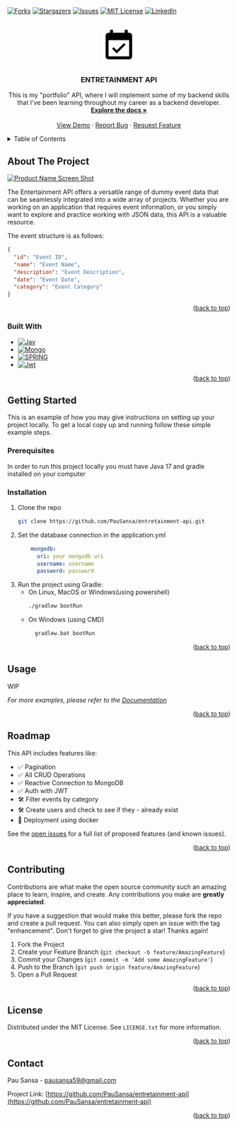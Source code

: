 <!-- Improved compatibility of back to top link: See: https://github.com/othneildrew/Best-README-Template/pull/73 -->
<a name="readme-top"></a>
<!--
*** Thanks for checking out the Best-README-Template. If you have a suggestion
*** that would make this better, please fork the repo and create a pull request
*** or simply open an issue with the tag "enhancement".
*** Don't forget to give the project a star!
*** Thanks again! Now go create something AMAZING! :D
-->



<!-- PROJECT SHIELDS -->
<!--
*** I'm using markdown "reference style" links for readability.
*** Reference links are enclosed in brackets [ ] instead of parentheses ( ).
*** See the bottom of this document for the declaration of the reference variables
*** for contributors-url, forks-url, etc. This is an optional, concise syntax you may use.
*** https://www.markdownguide.org/basic-syntax/#reference-style-links
-->
[![Forks][forks-shield]][forks-url]
[![Stargazers][stars-shield]][stars-url]
[![Issues][issues-shield]][issues-url]
[![MIT License][license-shield]][license-url]
[![LinkedIn][linkedin-shield]][linkedin-url]



<!-- PROJECT LOGO -->
<br />
<div align="center">
  <a href="https://github.com/PauSansa/entretainment-api">
    <img src="images/logo.png" alt="Logo" width="80" height="80">
  </a>

<h3 align="center">ENTRETAINMENT API</h3>

  <p align="center">
    
This is my "portfolio" API, where I will implement some of my backend skills that I've been learning throughout my career as a backend developer.
    <br />
    <a href="https://github.com/PauSansa/entretainment-api"><strong>Explore the docs »</strong></a>
    <br />
    <br />
    <a href="https://github.com/PauSansa/entretainment-api">View Demo</a>
    ·
    <a href="https://github.com/PauSansa/entretainment-api/issues">Report Bug</a>
    ·
    <a href="https://github.com/PauSansa/entretainment-api/issues">Request Feature</a>
  </p>
</div>



<!-- TABLE OF CONTENTS -->
<details>
  <summary>Table of Contents</summary>
  <ol>
    <li>
      <a href="#about-the-project">About The Project</a>
      <ul>
        <li><a href="#built-with">Built With</a></li>
      </ul>
    </li>
    <li>
      <a href="#getting-started">Getting Started</a>
      <ul>
        <li><a href="#prerequisites">Prerequisites</a></li>
        <li><a href="#installation">Installation</a></li>
      </ul>
    </li>
    <li><a href="#usage">Usage</a></li>
    <li><a href="#roadmap">Roadmap</a></li>
    <li><a href="#contributing">Contributing</a></li>
    <li><a href="#license">License</a></li>
    <li><a href="#contact">Contact</a></li>
  </ol>
</details>



<!-- ABOUT THE PROJECT -->
## About The Project

[![Product Name Screen Shot][product-screenshot]](https://example.com)

The Entertainment API offers a versatile range of dummy event data that can be seamlessly integrated into a wide array of projects. Whether you are working on an application that requires event information, or you simply want to explore and practice working with JSON data, this API is a valuable resource. 

The event structure is as follows:


```json
{
  "id": "Event ID",
  "name": "Event Name",
  "description": "Event Description",
  "date": "Event Date",
  "category": "Event Category"
}
```



<p align="right">(<a href="#readme-top">back to top</a>)</p>



### Built With

* [![Jav][Java]][Java-url]
* [![Mongo][MongoDB]][MongoDB-url]
* [![SPRING][Spring]][Spring-url]
* [![Jwt][JWT]][JWT-url]

<p align="right">(<a href="#readme-top">back to top</a>)</p>



<!-- GETTING STARTED -->
## Getting Started

This is an example of how you may give instructions on setting up your project locally.
To get a local copy up and running follow these simple example steps.

### Prerequisites

In order to run this project locally you must have Java 17 and gradle installed on your computer

### Installation

1. Clone the repo
   ```sh
   git clone https://github.com/PauSansa/entretainment-api.git
   ```
2. Set the database connection in the application.yml
    ```yml
        mongodb:
          uri: your mongodb uri
          username: username
          password: password
    ```
2. Run the project using Gradle:
    - On Linux, MacOS or Windows(using powershell)
      ```sh
      ./gradlew bootRun
      ```
    - On Windows (using CMD)
      ```cmd
        gradlew.bat bootRun 
      ```
<p align="right">(<a href="#readme-top">back to top</a>)</p>



<!-- USAGE EXAMPLES -->
## Usage

WIP

_For more examples, please refer to the [Documentation](https://example.com)_

<p align="right">(<a href="#readme-top">back to top</a>)</p>



<!-- ROADMAP -->
## Roadmap

This API includes features like:
- ✅ Pagination
- ✅ All CRUD Operations
- ✅ Reactive Connection to MongoDB
- ✅ Auth with JWT
- 🛠️ Filter events by category
- 🛠️ Create users and check to see if they - already exist
- 💭 Deployment using docker


See the [open issues](https://github.com/PauSansa/entretainment-api/issues) for a full list of proposed features (and known issues).

<p align="right">(<a href="#readme-top">back to top</a>)</p>



<!-- CONTRIBUTING -->
## Contributing

Contributions are what make the open source community such an amazing place to learn, inspire, and create. Any contributions you make are **greatly appreciated**.

If you have a suggestion that would make this better, please fork the repo and create a pull request. You can also simply open an issue with the tag "enhancement".
Don't forget to give the project a star! Thanks again!

1. Fork the Project
2. Create your Feature Branch (`git checkout -b feature/AmazingFeature`)
3. Commit your Changes (`git commit -m 'Add some AmazingFeature'`)
4. Push to the Branch (`git push origin feature/AmazingFeature`)
5. Open a Pull Request

<p align="right">(<a href="#readme-top">back to top</a>)</p>



<!-- LICENSE -->
## License

Distributed under the MIT License. See `LICENSE.txt` for more information.

<p align="right">(<a href="#readme-top">back to top</a>)</p>



<!-- CONTACT -->
## Contact

Pau Sansa - pausansa59@gmail.com

Project Link: [https://github.com/PauSansa/entretainment-api](https://github.com/PauSansa/entretainment-api)

<p align="right">(<a href="#readme-top">back to top</a>)</p>







<!-- MARKDOWN LINKS & IMAGES -->
<!-- https://www.markdownguide.org/basic-syntax/#reference-style-links -->
[contributors-shield]: https://img.shields.io/github/contributors/PauSansa/entretainment-api.svg?style=for-the-badge
[contributors-url]: https://github.com/PauSansa/entretainment-api/graphs/contributors
[forks-shield]: https://img.shields.io/github/forks/PauSansa/entretainment-api.svg?style=for-the-badge
[forks-url]: https://github.com/PauSansa/entretainment-api/network/members
[stars-shield]: https://img.shields.io/github/stars/PauSansa/entretainment-api.svg?style=for-the-badge
[stars-url]: https://github.com/PauSansa/entretainment-api/stargazers
[issues-shield]: https://img.shields.io/github/issues/PauSansa/entretainment-api.svg?style=for-the-badge
[issues-url]: https://github.com/PauSansa/entretainment-api/issues
[license-shield]: https://img.shields.io/github/license/PauSansa/entretainment-api.svg?style=for-the-badge
[license-url]: https://github.com/PauSansa/entretainment-api/blob/master/LICENSE.txt
[linkedin-shield]: https://img.shields.io/badge/-LinkedIn-black.svg?style=for-the-badge&logo=linkedin&colorB=555
[linkedin-url]: https://linkedin.com/in/pausansa
[product-screenshot]: images/screenshot.png
[Java]: https://img.shields.io/badge/java-%23ED8B00.svg?style=for-the-badge&logo=openjdk&logoColor=white
[Java-url]: https://www.oracle.com/java/
[Spring]: https://img.shields.io/badge/Spring-6DB33F?style=for-the-badge&logo=spring&logoColor=white
[Spring-url]: https://spring.io/
[JWT]: https://img.shields.io/badge/JWT-000000?style=for-the-badge&logo=json-web-tokens&logoColor=white
[JWT-url]: https://jwt.io/
[MongoDB]: https://img.shields.io/badge/MongoDB-47A248?style=for-the-badge&logo=mongodb&logoColor=white
[MongoDB-url]: https://www.mongodb.com/